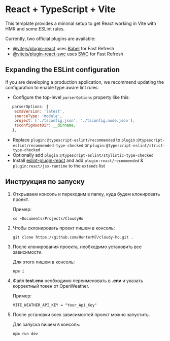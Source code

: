 # React + TypeScript + Vite

This template provides a minimal setup to get React working in Vite with HMR and some ESLint rules.

Currently, two official plugins are available:

- [@vitejs/plugin-react](https://github.com/vitejs/vite-plugin-react/blob/main/packages/plugin-react/README.md) uses [Babel](https://babeljs.io/) for Fast Refresh
- [@vitejs/plugin-react-swc](https://github.com/vitejs/vite-plugin-react-swc) uses [SWC](https://swc.rs/) for Fast Refresh

## Expanding the ESLint configuration

If you are developing a production application, we recommend updating the configuration to enable type aware lint rules:

- Configure the top-level `parserOptions` property like this:

```js
   parserOptions: {
    ecmaVersion: 'latest',
    sourceType: 'module',
    project: ['./tsconfig.json', './tsconfig.node.json'],
    tsconfigRootDir: __dirname,
   },
```

- Replace `plugin:@typescript-eslint/recommended` to `plugin:@typescript-eslint/recommended-type-checked` or `plugin:@typescript-eslint/strict-type-checked`
- Optionally add `plugin:@typescript-eslint/stylistic-type-checked`
- Install [eslint-plugin-react](https://github.com/jsx-eslint/eslint-plugin-react) and add `plugin:react/recommended` & `plugin:react/jsx-runtime` to the `extends` list

## Инструкция по запуску

1.  Открываем консоль и переходим в папку, куда будем клонировать проект.

    Пример:

        cd ~Documents/Projects/CloudyHo

2.  Чтобы склонировать проект пишем в консоль:

        git clone https://github.com/HunterM7/cloudy-ho.git .

3.  После клонирования проекта, необходимо установить все зависимости.

    Для этого пишем в консоль:

        npm i

4.  Файл **test.env** необходимо переименовать в **.env** и указать корректный токен от OpenWeather.

    Пример:

        VITE_WEATHER_API_KEY = "Your_Api_Key"

5.  После установки всех зависимостей проект можно запустить.

    Для запуска пишем в консоль:

        npm run dev
